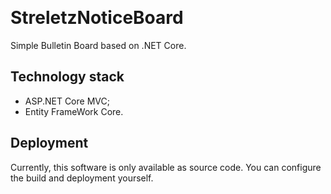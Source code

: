 ﻿﻿# StreletzNoticeBoardSimple Bulletin Board based on .NET Core.## Technology stack- ASP.NET Core MVC;- Entity FrameWork Core.## DeploymentCurrently, this software is only available as source code. You can configure the build and deployment yourself.